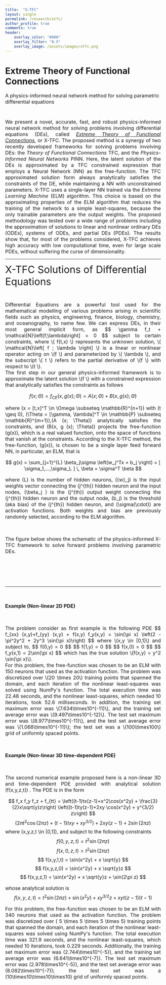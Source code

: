 ```yaml
---
title:  "X-TFC"
layout: single
permalink: /research/xtfc/
author_profile: true
comments: true
header:
    overlay_color: "#000"
    overlay_filter: "0.5"
    overlay_image: /assets/images/xtfc.png
---
```


<h1>Extreme Theory of Functional Connections</h1>

<font size="3">A physics-informed neural network method for solving parametric differential equations </font>
<p><br></p>
<font size="3">
<div style="text-align: justify;"> We present a novel, accurate, fast, and robust physics-informed neural network method for solving problems involving differential equations (DEs), called <a href="https://doi.org/10.1016/j.neucom.2021.06.015"><i>Extreme Theory of Functional Connections</i></a>, or X-TFC. The proposed method is a synergy of two recently developed frameworks for solving problems involving DEs: the <i>Theory of Functional Connections</i> TFC, and the <i>Physics-Informed Neural Networks</i> PINN. Here, the latent solution of the DEs is approximated by a TFC constrained expression that employs a Neural Network (NN) as the free-function. The TFC approximated solution form always analytically satisfies the constraints of the DE, while maintaining a NN with unconstrained parameters. X-TFC uses a single-layer NN trained via the <i>Extreme Learning Machine</i> (ELM) algorithm. This choice is based on the approximating properties of the ELM algorithm that reduces the training of the network to a simple least-squares, because the only trainable parameters are the output weights. The proposed methodology was tested over a wide range of problems including the approximation of solutions to linear and nonlinear ordinary DEs (ODEs), systems of ODEs, and partial DEs (PDEs). The results show that, for most of the problems considered, X-TFC achieves high accuracy with low computational time, even for large scale PDEs, without suffering the curse of dimensionality. </div>
</font>

<hr>


<font size="6">X-TFC Solutions of Differential Equations</font>
<p><br></p>
<font size="3">
<div style="text-align: justify;"> Differential Equations are a powerful tool used for the mathematical modelling of various problems arising in scientific fields such as physics, engineering, finance, biology, chemistry, and oceanography, to name  few. We can express DEs, in their most general implicit form, as 
$$ \gamma f_t + \mathcal{N}\left[f;\lambda\right] = 0 $$
subject to certain constraints, where \( f(t,x)  \) represents the unknown solution, \( \mathcal{N}\left[ f ; \lambda \right] \) is a linear or nonlinear operator acting on \(f \) and parameterized by \( \lambda \), and the subscript \( t \) refers to the partial derivative of \(f \) with respect to \(t \).
<br>
The first step in our general physics-informed framework is to approximate the latent solution \(f \) with a constrained expression that analytically satisfies the constraints as follows

$$
f(x; \Theta ) = f_{CE}(x, g(x); \Theta) = A(x; \Theta) + B(x, g(x); \Theta)
$$

where \(x = [t,x]^T \in \Omega \subseteq \mathbb{R}^{n+1}\) with \(t \geq 0\), \(\Theta = [\gamma, \lambda]^T \in \mathbb{P} \subseteq \mathbb{R}^{m+1}\),\(A (x; \Theta)\) analytically satisfies the constraints, and \(B(x, g (x); \Theta)\) projects the free-function \(g(x)\), which is a real valued function, onto the space of functions that vanish at the constraints. According to the X-TFC method, the free-function, \(g(x)\), is chosen to be a single layer feed forward NN, in particular, an ELM, that is

$$ g(x) = \sum_{j=1}^{L} \beta_j\sigma \left(w_j^Tx + b_j \right) = [ \sigma_1,...,\sigma_L ] \, \beta = \sigma^T \beta $$

where \(L\) is the number of hidden neurons, \({w}_j\) is the input weights vector connecting the \(j^{th}\) hidden neuron and the input nodes, 
\(\beta_j \) is the \(j^{th}\) output weight connecting the \(j^{th}\) hidden neuron and the output node, \(b_j\) is the threshold (aka bias) of the \(j^{th}\) hidden neuron, and \(\sigma(\cdot)\) are activation functions. Both weights and bias are previously randomly selected, according to the ELM algorithm.
<p><br></p>
The figure below shows the schematic of the physics-informed X-TFC framework to solve forward problems involving parametric DEs.
<p><br></p>
<img src="{{ site.url }}{{ site.baseurl }}/assets/images/xtfc_graphical.jpg" alt="" class="full">

<p><br></p>

<hr>
<p><br></p>
<b>Example (Non-linear 2D PDE)</b>
<p><br></p>
The problem consider as first example is the following PDE
$$
f_{xx} (x,y)+f_{yy} (x,y) + f(x,y) f_y(x,y)  = \sin(\pi x) \left(2 - \pi^2y^2 + 2y^3 \sin(\pi x)\right)
$$
where \(x,y \in [0,1]\) and subject to,
$$
f(0,y) = 0
$$
$$
f(1,y) = 0
$$
$$
f(x,0) = 0
$$
$$
f_y(x,1) = 2\sin(\pi x)
$$
which has the true solution \(f(x,y) = y^2 \sin(\pi x)\).
<br>
For this problem, the free-function was chosen to be an ELM with 150 neurons that used <tanh> as the activation function. The problem was discretized over \(20 \times 20\) training points that spanned the domain, and each iteration of the nonlinear least-squares was solved using NumPy's <lstsq> function. The total execution time was 22.48 seconds, and the nonlinear least-squares, which needed 10 iterations, took 52.6 milliseconds. In addition, the training set maximum error was \(7.634\times10^{-11}\), and the training set average error was \(9.497\times10^{-12}\). The test set maximum error was \(8.977\times10^{-11}\), and the test set average error was \(1.068\times10^{-11}\); the test set was a \(100\times100\) grid of uniformly spaced points.
















<p><br></p>
<b>Example (Non-linear 3D time-dependent PDE)</b>
<p><br></p>

The second numerical example proposed here is a non-linear 3D and time-dependent PDE provided with analytical solution \(f(x,y,z,t)\) . The PDE is in the form

$$
f_x f_y f_z + f_{tt} = \left((t-1)tx(z-1)+x^2\cos(x^2y) + \frac{3}{2}x\sqrt(y)z\right) \left((t-1)ty(z-1)+2xy \cos(x^2y) + y^{3/2} z\right)
$$
$$
\left( 2\pi t^2 \cos(2\pi z) + (t-1) txy + xy^{3/2} \right) + 2xy(z-1) + 2 \sin(2 \pi z)
$$
where \(x,y,z,t \in [0,1]\), and subject to the following constraints
$$
f(0,y,z,t) = t^2 \sin(2\pi z)
$$
$$
f(x,0,z,t) = t^2 \sin(2\pi z)
$$
$$
f(x,y,1,t) = \sin(x^2y) + x \sqrt{y}
$$
$$
f(x,y,z,0) = \sin(x^2y) + x \sqrt{y}z
$$
$$
f(x,y,z,1) = \sin(x^2y) + x \sqrt{y}z + \sin(2\pi z)
$$

whose analytical solution is
$$
f(x,y,z,t)=t^2 \sin(2\pi z) + \sin(x^2y) + xy^{3/2}z + xyt(z-1)(t-1)
$$


For this problem, the free-function was chosen to be an ELM with 340 neurons that used <tanh> as the activation function. The problem was discretized over \( 5 \times 5 \times 5 \times 5\) training points that spanned the domain, and each iteration of the nonlinear least-squares was solved using NumPy's <lstsq> function. The total execution time was 321.9 seconds, and the nonlinear least-squares, which needed 10 iterations, took 0.229 seconds. Additionally, the training set maximum error was \(2.744\times10^{-5}\), and the training set average error was \(6.641\times10^{-7}\). The test set maximum error was \(2.978\times10^{-5}\), and the test set average error was \(8.082\times10^{-7}\); the test set was a \(10\times10\times10\times10\) grid of uniformly spaced points.



